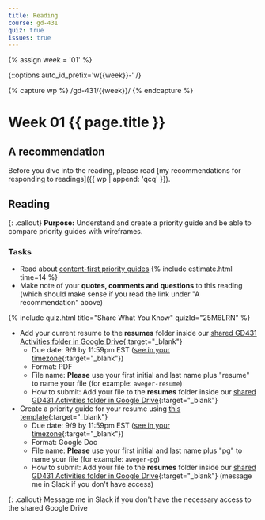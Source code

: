 ```yaml
---
title: Reading
course: gd-431
quiz: true
issues: true
---
```


{% assign week = '01' %}

{::options auto_id_prefix='w{{week}}-' /}

{% capture wp %}
/gd-431/{{week}}/
{% endcapture %}

# Week 01 {{ page.title }}

## A recommendation
Before you dive into the reading, please read [my recommendations for responding to readings]({{ wp | append: 'qcq' }}).

## Reading

{: .callout}
**Purpose:** Understand and create a priority guide and be able to compare priority guides with wireframes.

### Tasks
- Read about [content-first priority guides](https://alistapart.com/article/priority-guides-a-content-first-alternative-to-wireframes) {% include estimate.html time=14 %}
- Make note of your **quotes, comments and questions** to this reading (which should make sense if you read the link under "A recommendation" above)

{% include quiz.html
  title="Share What You Know"
  quizId="25M6LRN"
%}

- Add your current resume to the **resumes** folder inside our [shared GD431 Activities folder in Google Drive](https://drive.google.com/drive/folders/1Q-WnEfuIkqqBdvmSiNm5OKJX53aObnpf?usp=sharing){:target="_blank"}
  - Due date: 9/9 by 11:59pm EST ([see in your timezone](https://everytimezone.com/s/bcb7bc69){:target="_blank"})
  - Format:  PDF
  - File name: **Please** use your first initial and last name plus "resume" to name your file (for example: `aweger-resume`)
  - How to submit: Add your file to the **resumes** folder inside our [shared GD431 Activities folder in Google Drive](https://drive.google.com/drive/folders/1Q-WnEfuIkqqBdvmSiNm5OKJX53aObnpf?usp=sharing){:target="_blank"}
- Create a priority guide for your resume using [this template](https://docs.google.com/document/d/1ViffQR3U26Wjv7uu1_imILvmTIADASIM8q-d9dNPDTw/copy?usp=sharing){:target="_blank"}
  - Due date: 9/9 by 11:59pm EST ([see in your timezone](https://everytimezone.com/s/bcb7bc69){:target="_blank"})
  - Format:  Google Doc
  - File name: **Please** use your first initial and last name plus "pg" to name your file (for example: `aweger-pg`)
  - How to submit: Add your file to the **resumes** folder inside our [shared GD431 Activities folder in Google Drive](https://drive.google.com/drive/folders/1Q-WnEfuIkqqBdvmSiNm5OKJX53aObnpf?usp=sharing){:target="_blank"} (message me in Slack if you don't have access)

{: .callout}
Message me in Slack if you don't have the necessary access to the shared Google Drive
